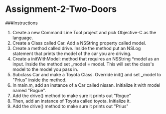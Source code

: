 # Assignment-2-Two-Doors

###Instructions
1. Create a new Command Line Tool project and pick Objective-C as the language.
2. Create a Class called Car. Add a NSString property called model.
3. Create a method called drive. Inside the method put an NSLog statement that prints the model of the car you are driving.
4. Create a initWithModel: method that requires an NSString *model as an input. Inside the method set _model = model. This will set the class's model to the model you pass in.
5. Subclass Car and make a Toyota Class. Override init() and set _model to "Prius" inside the method.
6. In main.m, add an instance of a Car called nissan. Initialize it with model named "Rogue".
7. Add the drive() method to make sure it prints out "Rogue"
8. Then, add an instance of Toyota called toyota. Initialize it.
9. Add the drive() method to make sure it prints out "Prius"
